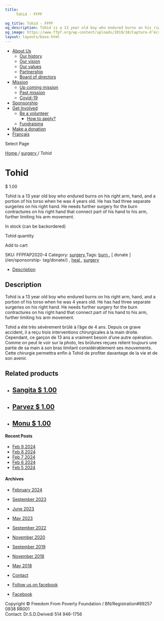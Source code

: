 ```yaml
---
title: 
     Tohid - FFPF
    
og_title: Tohid - FFPF
og_description: Tohid is a 13 year old boy who endured burns on his right arm, hand, and a portion of his torso when he was 4 years old. He has had three separate surgeries on his right hand. He needs further surgery for the burn contractures on his right hand that connect part of his hand to his arm, further limiting his arm movement.
og_image: https://www.ffpf.org/wp-content/uploads/2019/10/Capture-d’écran-2019-10-17-à-19.04.41.png
layout: layouts/base.html
---
```

[ ](/en/get-involved)

  * [ About Us ](/en/about-us)
    * [ Our history ](/en/about-us#history)
    * [ Our vision ](/en/about-us#vision)
    * [ Our values ](/en/about-us#values)
    * [ Partnership ](/en/about-us#partnership)
    * [ Board of directors ](/en/about-us#board)
  * [ Mission ](/en/mission)
    * [ Up coming mission ](/en/mission#up)
    * [ Past mission ](/en/mission#past)
    * [ Covid-19 ]( /en/article/2020/covid-19-en/)
  * [ Sponsorship ](/en/sponsorship)
  * [ Get Involved ](/en/get-involved)
    * [ Be a volunteer ](/en/get-involved#apply)
      * [ How to apply? ](/en/get-involved#apply)
    * [ Fundraising ](/en/get-involved#collecte)
  * [ Make a donation ](/en/donate/)
  * [ Français ](/fr/sponsorship-tag/surgery/)

[ ]( )

Select Page

[ Home ](/en/get-involved) / [ surgery ](/en/sponsorship-category/surgery/) /
Tohid

[ ](/wp-content/uploads/2019/10/Capture-d’écran-2019-10-17-à-19.04.41.png)

#  Tohid

$  1.00

Tohid is a 13 year old boy who endured burns on his right arm, hand, and a
portion of his torso when he was 4 years old. He has had three separate
surgeries on his right hand. He needs further surgery for the burn
contractures on his right hand that connect part of his hand to his arm,
further limiting his arm movement.

In stock (can be backordered)

Tohid quantity

Add to cart

SKU:  FFPFAP2020-4  Category: [ surgery ](/en/sponsorship-category/surgery/)
Tags: [ burn ](/en/sponsorship-tag/burn/) , [ donate ](/en/sponsorship-
tag/donate/) , [ heal ](/en/sponsorship-tag/heal/) , [ surgery
](/en/sponsorship-tag/surgery/)

  * [ Description ](/fr)

##  Description

Tohid is a 13 year old boy who endured burns on his right arm, hand, and a
portion of his torso when he was 4 years old. He has had three separate
surgeries on his right hand. He needs further surgery for the burn
contractures on his right hand that connect part of his hand to his arm,
further limiting his arm movement.

Tohid a été très sévèrement brûlé à l’âge de 4 ans. Depuis ce grave accident,
il a reçu trois interventions chirurgicales à la main droite. Cependant, ce
garçon  de 13 ans a vraiment besoin d’une autre opération. Comme on peut le
voir sur la photo, les brûlures reçues relient toujours une partie de sa main
à son bras limitant considérablement ses mouvements. Cette chirurgie permettra
enfin à Tohid de profiter davantage de la vie et de son avenir.

##  Related products

  * ## [ Sangita  $  1.00  ]( )
  * ## [ Parvez  $  1.00  ]( )
  * ## [ Monu  $  1.00  ]( )

####  Recent Posts

  * [ Feb 9 2024 ]( /en/article/2024/02/09/feb-9-2024/)
  * [ Feb 8 2024 ]( /en/article/2024/02/08/feb-8-2024/)
  * [ Feb 7 2024 ]( /en/article/2024/02/07/feb-7-2024/)
  * [ Feb 6 2024 ]( /en/article/2024/02/06/feb-6-2024/)
  * [ Feb 5 2024 ]( /en/article/2024/02/05/feb-5-2024/)

####  Archives

  * [ February 2024 ]( /en/article/2024/02/)
  * [ September 2023 ]( /en/article/2023/09/)
  * [ June 2023 ]( /en/article/2023/06/)
  * [ May 2023 ]( /en/article/2023/05/)
  * [ September 2022 ]( /en/article/2022/09/)
  * [ November 2020 ]( /en/article/2020/11/)
  * [ September 2019 ]( /en/article/2019/09/)
  * [ November 2018 ]( /en/article/2018/11/)
  * [ May 2018 ]( /en/article/2018/05/)

  * [ Contact ](/en/contact/)
  * [ Follow us on facebook ](https://www.facebook.com/freedomfrompoverty/)

  * [ Facebook  ](https://www.facebook.com/freedomfrompoverty/)

Copyright © Freedom From Poverty Foundation / BN/Registration#89257 0938 RR001  
Contact: Dr.S.D.Dwivedi 514 946-1756

